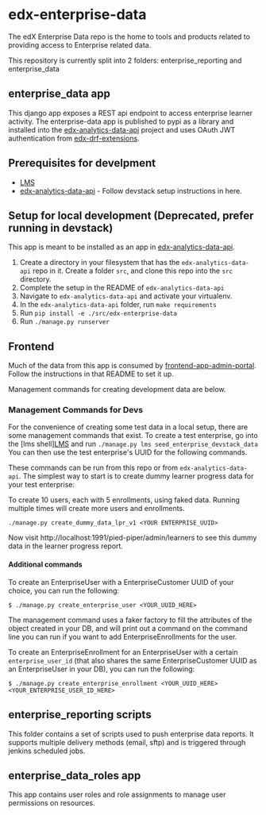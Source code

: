 # edx-enterprise-data
The edX Enterprise Data repo is the home to tools and products related to providing access to Enterprise related data.

This repository is currently split into 2 folders: enterprise_reporting and enterprise_data

## enterprise_data app
This django app exposes a REST api endpoint to access enterprise learner activity. The enterprise-data app is published
to pypi as a library and installed into the [edx-analytics-data-api](https://github.com/edx/edx-analytics-data-api/) project
and uses OAuth JWT authentication from [edx-drf-extensions](https://github.com/edx/edx-drf-extensions/blob/4569b9bf7e54a917d4acdd545b10c058c960dd1a/edx_rest_framework_extensions/auth/jwt/authentication.py#L17).

## Prerequisites for develpment
* [LMS](https://github.com/edx/devstack)
* [edx-analytics-data-api](https://github.com/edx/edx-analytics-data-api/) - Follow devstack setup instructions in here.

## Setup for local development (Deprecated, prefer running in devstack)
This app is meant to be installed as an app in [edx-analytics-data-api](https://github.com/edx/edx-analytics-data-api/).
1. Create a directory in your filesystem that has the `edx-analytics-data-api` repo in it. Create a folder `src`, and clone this repo into the `src` directory.
1. Complete the setup in the README of `edx-analytics-data-api`
1. Navigate to `edx-analytics-data-api` and activate your virtualenv.
1. In the `edx-analytics-data-api` folder, run `make requirements`
1. Run `pip install -e ./src/edx-enterprise-data`
1. Run `./manage.py runserver`

## Frontend
Much of the data from this app is consumed by [frontend-app-admin-portal](https://github.com/edx/frontend-app-admin-portal/).
Follow the instructions in that README to set it up.

Management commands for creating development data are below.

### Management Commands for Devs

For the convenience of creating some test data in a local setup, there are some management commands that exist.
To create a test enterprise, go into the [lms shell][LMS](https://github.com/edx/devstack) and run `./manage.py lms seed_enterprise_devstack_data`
You can then use the test enterprise's UUID for the following commands.

These commands can be run from this repo or from `edx-analytics-data-api`.
The simplest way to start is to create dummy learner progress data for your test enterprise:

To create 10 users, each with 5 enrollments, using faked data. Running multiple times will create more users and enrollments.
```
./manage.py create_dummy_data_lpr_v1 <YOUR ENTERPRISE_UUID>
```

Now visit http://localhost:1991/pied-piper/admin/learners to see this dummy data in the learner progress report.

#### Additional commands

To create an EnterpriseUser with a EnterpriseCustomer UUID of your choice, you can run the following:

```
$ ./manage.py create_enterprise_user <YOUR_UUID_HERE>
```

The management command uses a faker factory to fill the attributes of the object created in your DB, and will print out a command on the command line you can run if you want to add EnterpriseEnrollments for the user.

To create an EnterpriseEnrollment for an EnterpriseUser with a certain `enterprise_user_id` (that also shares the same EnterpriseCustomer UUID as an EnterpriseUser in your DB), you can run the following:

```
$ ./manage.py create_enterprise_enrollment <YOUR_UUID_HERE> <YOUR_ENTERPRISE_USER_ID_HERE>
```


## enterprise_reporting scripts
This folder contains a set of scripts used to push enterprise data reports.
It supports multiple delivery methods (email, sftp) and is triggered through jenkins scheduled jobs.


## enterprise_data_roles app
This app contains user roles and role assignments to manage user permissions on resources.
